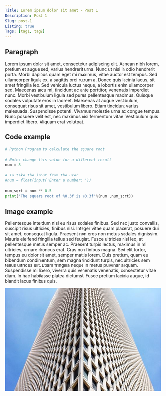```yaml
---
Title: Lorem ipsum dolor sit amet - Post 1
Description: Post 1
Slug: post-1
Listing: true
Tags: [tag1, tag2]
---
```


## Paragraph

Lorem ipsum dolor sit amet, consectetur adipiscing elit. Aenean nibh lorem, pretium et augue sed, varius hendrerit urna. Nunc ut nisi in odio hendrerit porta. Morbi dapibus quam eget mi maximus, vitae auctor est tempus. Sed ullamcorper ligula ex, a sagittis orci rutrum a. Donec quis lacinia lacus, sit amet fringilla leo. Sed vehicula luctus neque, a lobortis enim ullamcorper sed. Maecenas arcu mi, tincidunt ac ante porttitor, venenatis imperdiet nunc. Morbi vestibulum ligula sed purus pellentesque maximus. Quisque sodales vulputate eros in laoreet. Maecenas at augue vestibulum, consequat risus sit amet, vestibulum libero. Etiam tincidunt varius malesuada. Suspendisse potenti. Vivamus molestie urna ac congue tempus. Nunc posuere velit est, nec maximus nisi fermentum vitae. Vestibulum quis imperdiet libero. Aliquam erat volutpat.

## Code example

```python
# Python Program to calculate the square root

# Note: change this value for a different result
num = 8

# To take the input from the user
#num = float(input('Enter a number: '))

num_sqrt = num ** 0.5
print('The square root of %0.3f is %0.3f'%(num ,num_sqrt))
```

## Image example

Pellentesque interdum nisl eu risus sodales finibus. Sed nec justo convallis, suscipit risus ultricies, finibus nisi. Integer vitae quam placerat, posuere dui sit amet, consequat ligula. Praesent non eros non metus sodales dignissim. Mauris eleifend fringilla tellus sed feugiat. Fusce ultricies nisl leo, at pellentesque metus semper ac. Praesent turpis lectus, maximus in mi ultricies, ornare rhoncus erat. Cras non finibus magna. Sed elit tortor, tempus eu dolor sit amet, semper mattis lorem. Duis pretium, quam eu bibendum condimentum, sem magna tincidunt turpis, nec ultricies sem tellus ultrices elit. Etiam fringilla neque in metus pulvinar aliquam. Suspendisse mi libero, viverra quis venenatis venenatis, consectetur vitae diam. In hac habitasse platea dictumst. Fusce pretium lacinia augue, id blandit lacus finibus quis.

![Image title](../assets/1.jpg)
